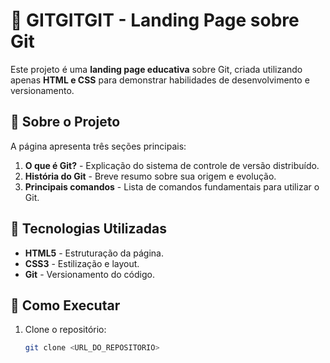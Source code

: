 # 🚀 GITGITGIT - Landing Page sobre Git

Este projeto é uma **landing page educativa** sobre Git, criada utilizando apenas **HTML e CSS** para demonstrar habilidades de desenvolvimento e versionamento.

## 📌 Sobre o Projeto

A página apresenta três seções principais:

1. **O que é Git?** - Explicação do sistema de controle de versão distribuído.
2. **História do Git** - Breve resumo sobre sua origem e evolução.
3. **Principais comandos** - Lista de comandos fundamentais para utilizar o Git.

## 🌟 Tecnologias Utilizadas

- **HTML5** - Estruturação da página.
- **CSS3** - Estilização e layout.
- **Git** - Versionamento do código.

## 🔧 Como Executar

1. Clone o repositório:
   ```bash
   git clone <URL_DO_REPOSITORIO>
